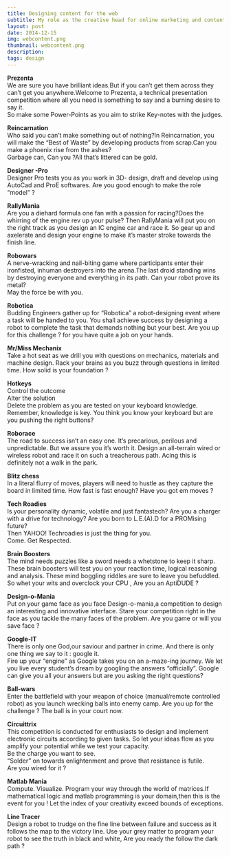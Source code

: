 ```yaml
---
title: Designing content for the web
subtitle: My role as the creative head for online marketing and content management
layout: post
date: 2014-12-15
img: webcontent.png
thumbnail: webcontent.png
description: 
tags: design
---
```


**Prezenta**  
We are sure you have brilliant ideas.But if you can’t get them across they can’t get you anywhere.Welcome to Prezenta, a technical presentation competition where all you need is something to say and a burning desire to say it.  
So make some Power-Points as you aim to strike Key-notes with the judges.

**Reincarnation**  
Who said you can’t make something out of nothing?In Reincarnation, you will make the “Best of Waste” by developing products from scrap.Can you make a phoenix rise from the ashes?  
Garbage can, Can you ?All that’s littered can be gold.

**Designer -Pro**  
Designer Pro tests you as you work in 3D- design, draft and develop using AutoCad and ProE softwares. Are you good enough to make the role “model” ?

**RallyMania**  
Are you a diehard formula one fan with a passion for racing?Does the whirring of the engine rev up your pulse? Then RallyMania will put you on the right track as you design an IC engine car and race it. So gear up and axelerate and design your engine to make it’s master stroke towards the finish line.

**Robowars**  
A nerve-wracking and nail-biting game where participants enter their ironfisted, inhuman destroyers into the arena.The last droid standing wins by destroying everyone and everything in its path. Can your robot prove its metal?  
May the force be with you.

**Robotica**  
Budding Engineers gather up for “Robotica”  a robot-designing event where a task will be handed to you. You shall achieve success by designing a robot to complete the task that demands nothing but your best. Are you up for this challenge ? for you have quite a job on your hands.

**Mr/Miss Mechanix**  
Take a hot seat as we drill you with questions on mechanics, materials and machine design. Rack your brains as you buzz through questions in limited time. How solid is your foundation ?

**Hotkeys**  
Control the outcome  
Alter the solution  
Delete the problem as you are tested on your keyboard knowledge. Remember, knowledge is key. You think you know your keyboard but are you pushing the right buttons?

**Roborace**  
The road to success isn’t an easy one. It’s precarious, perilous and unpredictable. But we assure you it’s worth it. Design an all-terrain wired or wireless robot and race it on such a treacherous path. Acing this is definitely not a walk in the park.

**Blitz chess**  
In a literal flurry of moves, players will need to hustle as they capture the board in limited time. How fast is fast  enough? Have you got em moves ?

**Tech Roadies**  
Is your personality dynamic, volatile and just fantastech? Are you a charger with a drive for technology? Are you born to L.E.(A).D for a PROMising future?  
Then YAHOO! Techroadies is just the thing for you.  
Come. Get Respected.

**Brain Boosters**  
The mind needs puzzles like a sword needs a whetstone to keep it sharp. These brain boosters will test you on your reaction time, logical reasoning and analysis. These mind boggling riddles are sure to leave you befuddled. So whet your wits and overclock your CPU , Are you an AptiDUDE ?

**Design-o-Mania**  
Put on your game face as you face Design-o-mania,a  competition to design an interesting and innovative interface. Stare your competition right in the face as you tackle the many faces of the problem. Are you game or will you save face ?

**Google-IT**  
There is only one God,our saviour and partner in crime. And there is only one thing we say to it : google it.  
Fire up your “engine” as Google takes you on an a-maze-ing journey. We let you live every student’s dream by googling the answers “officially”. Google can give you all your answers but are you asking the right questions?

**Ball-wars**  
Enter the battlefield with your weapon of choice (manual/remote controlled robot) as you launch wrecking balls into enemy camp. Are you up for the challenge ? The ball is in your court now.

**Circuittrix**  
This competition is conducted for enthusiasts to design and implement electronic circuits according to given tasks. So let your ideas flow as you amplify your potential while we test your capacity.  
Be the charge you want to see.  
“Solder” on towards enlightenment and prove that resistance is futile.  
Are you wired for it ?

**Matlab Mania**  
Compute. Visualize. Program your way through the world of matrices.If mathematical logic and matlab programming is your domain,then this is the event for you ! Let the index of your creativity exceed bounds of exceptions.

**Line Tracer**  
Design a robot to trudge on the fine line between failure and success as it follows the map to the victory line. Use your grey matter to program your robot to see the truth in black and white, Are you ready the follow the dark path ?